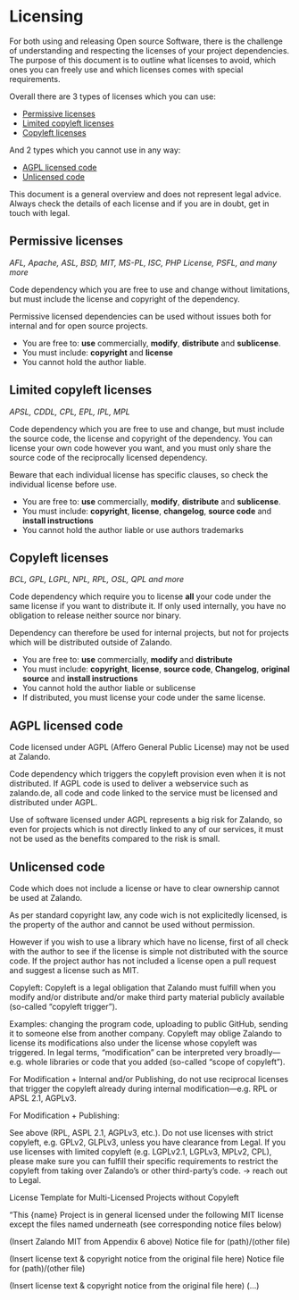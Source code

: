 # Licensing

For both using and releasing Open source Software, there is the challenge of understanding and respecting the licenses of your project dependencies. The purpose of this document is to outline what licenses to avoid, which ones you can freely use and which licenses comes with special requirements.

Overall there are 3 types of licenses which you can use:

* [Permissive licenses](#permissive-licenses)
* [Limited copyleft licenses](#limited-copyleft-licenses)
* [Copyleft licenses](#copyleft-licenses)

And 2 types which you cannot use in any way:

* [AGPL licensed code](#agpl-licensed-code)
* [Unlicensed code](#unlicensed-code)

This document is a general overview and does not represent legal advice. Always check the details of each license and if you are in doubt, get in touch with legal.

## Permissive licenses

_AFL, Apache, ASL, BSD, MIT, MS-PL, ISC, PHP License, PSFL, and many more_

Code dependency which you are free to use and change without limitations, but must include the license and copyright of the dependency.

Permissive licensed dependencies can be used without issues both for internal and for open source projects.

* You are free to: **use** commercially, **modify**, **distribute** and **sublicense**.
* You must include: **copyright** and **license**
* You cannot hold the author liable.

## Limited copyleft licenses

_APSL, CDDL, CPL, EPL, IPL, MPL_

Code dependency which you are free to use and change, but must include the source code, the license and copyright of the dependency. You can license your own code however you want, and you must only share the source code of the reciprocally licensed dependency.

Beware that each individual license has specific clauses, so check the individual license before use.

* You are free to: **use** commercially, **modify**, **distribute** and **sublicense**.
* You must include: **copyright**, **license**, **changelog**, **source code** and **install instructions**
* You cannot hold the author liable or use authors trademarks

## Copyleft licenses

_BCL, GPL, LGPL, NPL, RPL, OSL, QPL and more_

Code dependency which require you to license **all** your code under the same license if you want to distribute it. If only used internally, you have no obligation to release neither source nor binary.

Dependency can therefore be used for internal projects, but not for projects which will be distributed outside of Zalando.

* You are free to: **use** commercially, **modify** and **distribute**
* You must include: **copyright**, **license**, **source code**, **Changelog**, **original source** and **install instructions**
* You cannot hold the author liable or sublicense
* If distributed, you must license your code under the same license.

## AGPL licensed code

Code licensed under AGPL (Affero General Public License) may not be used at Zalando.

Code dependency which triggers the copyleft provision even when it is not distributed. If AGPL code is used to deliver a webservice such as zalando.de, all code and code linked to the service must be licensed and distributed under AGPL.

Use of software licensed under AGPL represents a big risk for Zalando, so even for projects which is not directly linked to any of our services, it must not be used as the benefits compared to the risk is small.

## Unlicensed code

Code which does not include a license or have to clear ownership cannot be used at Zalando.

As per standard copyright law, any code wich is not explicitedly licensed, is the property
of the author and cannot be used without permission.

However if you wish to use a library which have no license, first of all check with the author to see if the license is simple not distributed with the source code. If the project author has not included a license open a pull request and suggest a license such as MIT.

Copyleft: Copyleft is a legal obligation that Zalando must fulfill when you modify and/or distribute and/or make third party material publicly available (so-called “copyleft trigger”).

Examples: changing the program code, uploading to public GitHub, sending it to someone else from another company. Copyleft may oblige Zalando to license its modifications also under the license whose copyleft was triggered. In legal terms, “modification” can be interpreted very broadly—e.g. whole libraries or code that you added (so-called “scope of copyleft”).

For Modification + Internal and/or Publishing, do not use reciprocal licenses that trigger the copyleft already during internal modification—e.g. RPL or APSL 2.1, AGPLv3.

For Modification + Publishing:

See above (RPL, ASPL 2.1, AGPLv3, etc.).
Do not use licenses with strict copyleft, e.g. GPLv2, GLPLv3, unless you have clearance from Legal.
If you use licenses with limited copyleft (e.g. LGPLv2.1, LGPLv3, MPLv2, CPL), please make sure you can fulfill their specific requirements to restrict the copyleft from taking over Zalando’s or other third-party’s code. → reach out to Legal.

License Template for Multi-Licensed Projects without Copyleft

“This {name} Project is in general licensed under the following MIT license except the files named underneath (see corresponding notice files below)

(Insert Zalando MIT from Appendix 6 above)
Notice file for (path)/(other file)

(Insert license text & copyright notice from the original file here)
Notice file for (path)/(other file)

(Insert license text & copyright notice from the original file here)
(...)
